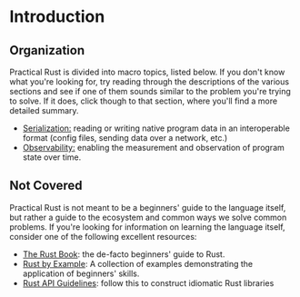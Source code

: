 # Introduction

## Organization

Practical Rust is divided into macro topics, listed below. If you don't know what you're looking for, try reading through the descriptions of the various sections and see if one of them sounds similar to the problem you're trying to solve. If it does, click though to that section, where you'll find a more detailed summary.

- [Serialization:](/serialization) reading or writing native program data in an interoperable format (config files, sending data over a network, etc.)
- [Observability:](/observability) enabling the measurement and observation of program state over time.


## Not Covered

Practical Rust is not meant to be a beginners' guide to the language itself, but rather a guide to the ecosystem and common ways we solve common problems. If you're looking for information on learning the language itself, consider one of the following excellent resources:

- [The Rust Book][rust-book]: the de-facto beginners' guide to Rust.
- [Rust by Example][rust-by-example]: A collection of examples demonstrating the application of beginners' skills.
- [Rust API Guidelines][api-guidelines]: follow this to construct idiomatic Rust libraries

[rust-book]: https://doc.rust-lang.org/stable/book/
[rust-by-example]: https://doc.rust-lang.org/rust-by-example
[api-guidelines]: https://rust-lang.github.io/api-guidelines